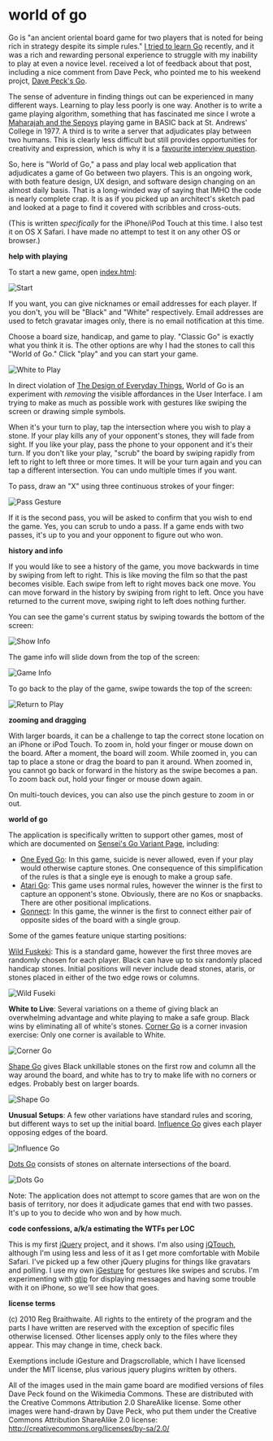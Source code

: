 world of go
===

Go is "an ancient oriental board game for two players that is noted for being rich in strategy despite its simple rules." [I tried to learn Go](http://github.com/raganwald/homoiconic/blob/master/2009-10-20/high_anxiety.md#readme "High Anxiety") recently, and it was a rich and rewarding personal experience to struggle with my inability to play at even a novice level. received a lot of feedback about that post, including a nice comment from Dave Peck, who pointed me to his weekend projct, [Dave Peck's Go](http://github.com/davepeck/appengine-go "[Dave Peck's Go]").

The sense of adventure in finding things out can be experienced in many different ways. Learning to play less poorly is one way. Another is to write a game playing algorithm, something that has fascinated me since I wrote a [Maharajah and the Sepoys](http://en.wikipedia.org/wiki/Maharajah_and_the_Sepoys) playing game in BASIC back at St. Andrews' College in 1977. A third is to write a server that adjudicates play between two humans. This is clearly less difficult but still provides opportunities for creativity and expression, which is why it is a [favourite interview question](http://weblog.raganwald.com/2006/06/my-favourite-interview-question.html "My favourite interview question").

So, here is "World of Go," a pass and play local web application that adjudicates a game of Go between two players. This is an ongoing work, with both feature design, UX design, and software design changing on an almost daily basis. That is a long-winded way of saying that IMHO the code is nearly complete crap. It is as if you picked up an architect's sketch pad and looked at a page to find it covered with scribbles and cross-outs.

(This is written *specifically* for the iPhone/iPod Touch at this time. I also test it on OS X Safari. I have made no attempt to test it on any other OS or browser.)

**help with playing**

To start a new game, open [index.html][index]:

![Start][start]

If you want, you can give nicknames or email addresses for each player. If you don't, you will be "Black" and "White" respectively. Email addresses are used to fetch gravatar images only, there is no email notification at this time.

Choose a board size, handicap, and game to play. "Classic Go" is exactly what you think it is. The other options are why I had the stones to call this "World of Go." Click "play" and you can start your game.

![White to Play][white_to_play]

In direct violation of [The Design of Everyday Things](http://www.amazon.com/gp/product/0465067107?ie=UTF8&amp;tag=raganwald001-20&amp;linkCode=as2&amp;camp=1789&amp;creative=390957&amp;creativeASIN=0465067107 "Amazon.com: The Design of Everyday Things (9780465067107): Donald A. Norman: Books"), World of Go is an experiment with *removing* the visible affordances in the User Interface. I am trying to make as much as possible work with gestures like swiping the screen or drawing simple symbols.

When it's your turn to play, tap the intersection where you wish to play a stone. If your play kills any of your opponent's stones, they will fade from sight. If you like your play, pass the phone to your opponent and it's their turn. If you don't like your play, "scrub" the board by swiping rapidly from left to right to left three or more times. It will be your turn again and you can tap a different intersection. You can undo multiple times if you want.

To pass, draw an "X" using three continuous strokes of your finger:

![Pass Gesture][pass]

If it is the second pass, you will be asked to confirm that you wish to end the game. Yes, you can scrub to undo a pass. If a game ends with two passes, it's up to you and your opponent to figure out who won.

**history and info**

If you would like to see a history of the game, you move backwards in time by swiping from left to right. This is like moving the film so that the past becomes visible. Each swipe from left to right moves back one move. You can move forward in the history by swiping from right to left. Once you have returned to the current move, swiping right to left does nothing further.

You can see the game's current status by swiping towards the bottom of the screen:

![Show Info][bottom]

The game info will slide down from the top of the screen:

![Game Info][info]

To go back to the play of the game, swipe towards the top of the screen:

![Return to Play][top]

**zooming and dragging**

With larger boards, it can be a challenge to tap the correct stone location on an iPhone or iPod Touch. To zoom in, hold your finger or mouse down on the board. After a moment, the board will zoom. While zoomed in, you can tap to place a stone or drag the board to pan it around. When zoomed in, you cannot go back or forward in the history as the swipe becomes a pan. To zoom back out, hold your finger or mouse down again.

On multi-touch devices, you can also use the pinch gesture to zoom in or out.

**world of go**

The application is specifically written to support other games, most of which are documented on [Sensei's Go Variant Page][sgv], including:

* [One Eyed Go][oneeye]: In this game, suicide is never allowed, even if your play would otherwise capture stones. One consequence of this simplification of the rules is that a single eye is enough to make a group safe.
* [Atari Go][atari]: This game uses normal rules, however the winner is the first to capture an opponent's stone. Obviously, there are no Kos or snapbacks. There are other positional implications.
* [Gonnect][gonnect]: In this game, the winner is the first to connect either pair of opposite sides of the board with a single group.

Some of the games feature unique starting positions:

[Wild Fuskeki][wild]: This is a standard game, however the first three moves are randomly chosen for each player. Black can have up to six randomly placed handicap stones. Initial positions will never include dead stones, ataris, or stones placed in either of the two edge rows or columns.

![Wild Fuseki][iwild]

**White to Live**: Several variations on a theme of giving black an overwhelming advantage and white playing to make a safe group. Black wins by eliminating all of white's stones. [Corner Go][corner] is a corner invasion exercise: Only one corner is available to White.

![Corner Go][icorner]

[Shape Go][shape] gives Black unkillable stones on the first row and column all the way around the board, and white has to try to make life with no corners or edges. Probably best on larger boards.

![Shape Go][ibox]

**Unusual Setups**: A few other variations have standard rules and scoring, but different ways to set up the initial board. [Influence Go][influence] gives each player opposing edges of the board.

![Influence Go][iinfluence]

[Dots Go][dots] consists of stones on alternate intersections of the board.

![Dots Go][idots]

Note: The application does not attempt to score games that are won on the basis of territory, nor does it adjudicate games that end with two passes. It's up to you to decide who won and by how much.

**code confessions, a/k/a estimating the WTFs per LOC**

This is my first [jQuery](http://jquery.com/ "jQuery: The Write Less, Do More, JavaScript Library") project, and it shows. I'm also using [jQTouch](http://www.jqtouch.com/), although I'm using less and less of it as I get more comfortable with Mobile Safari. I've picked up a few other jQuery plugins for things like gravatars and polling. I use my own [iGesture][igesture] for gestures like swipes and scrubs. I'm experimenting with [qtip](http://craigsworks.com/projects/qtip/ "qTip - The jQuery tooltip plugin  - Home") for displaying messages and having some trouble with it on iPhone, so we'll see how that goes.

**license terms**

(c) 2010 Reg Braithwaite. All rights to the entirety of the program and the parts I have written are reserved with the exception of specific files otherwise licensed. Other licenses apply only to the files where they appear. This may change in time, check back.

Exemptions include iGesture and Dragscrollable, which I have licensed under the MIT license, plus various jquery plugins written by others.

All of the images used in the main game board are modified versions of files Dave Peck found on the Wikimedia Commons. These 
are distributed with the Creative Commons Attribution 2.0 ShareAlike license. Some other images were hand-drawn by Dave Peck, who put them under the Creative Commons Attribution ShareAlike 2.0 license: http://creativecommons.org/licenses/by-sa/2.0/

[igesture]: http://github.com/raganwald/iGesture
[index]: http://raganwald.github.com/go/index.html
[start]: http://raganwald.github.com/go/i/about/start.png
[white_to_play]: http://raganwald.github.com/go/i/about/white_to_play.png
[pass]: http://raganwald.github.com/go/i/about/pass.png
[oneeye]: http://senseis.xmp.net/?OneEyedGo
[atari]: http://senseis.xmp.net/?AtariGo
[gonnect]: http://senseis.xmp.net/?Gonnect
[sgv]: http://senseis.xmp.net/?GoVariant
[wild]: http://senseis.xmp.net/?WildFuseki
[corner]: http://senseis.xmp.net/?BiggestCorner
[shape]: http://senseis.xmp.net/?ShapeGameSolid
[influence]: http://senseis.xmp.net/?InfluenceGo
[dots]: http://senseis.xmp.net/?DotsGo
[ibox]: http://raganwald.github.com/go/i/about/box.png
[idots]: http://raganwald.github.com/go/i/about/dots.png
[iinfluence]: http://raganwald.github.com/go/i/about/influence.png
[icorner]: http://raganwald.github.com/go/i/about/corner.png
[iwild]: http://raganwald.github.com/go/i/about/wild.png
[info]: http://raganwald.github.com/go/i/about/info.png
[bottom]: http://raganwald.github.com/go/i/about/bottom.png
[top]: http://raganwald.github.com/go/i/about/top.png